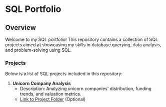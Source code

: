 # SQL Portfolio

## Overview
Welcome to my SQL portfolio! This repository contains a collection of SQL projects aimed at showcasing my skills in database querying, data analysis, and problem-solving using SQL.

### Projects
Below is a list of SQL projects included in this repository:

1. **Unicorn Company Analysis**
   - Description: Analyzing unicorn companies' distribution, funding trends, and valuation metrics.
   - [Link to Project Folder](#) (Optional)

